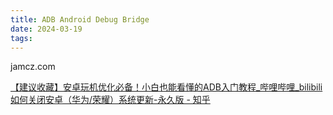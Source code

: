 ```yaml
---
title: ADB Android Debug Bridge
date: 2024-03-19
tags:
---
```


jamcz.com

[【建议收藏】安卓玩机优化必备！小白也能看懂的ADB入门教程_哔哩哔哩_bilibili](https://www.bilibili.com/video/BV1V8411C71r/?spm_id_from=..search-card.all.click&vd_source=92451653bea4ed324c9bfc0287256aa5)
[如何关闭安卓（华为/荣耀）系统更新-永久版 - 知乎](https://zhuanlan.zhihu.com/p/634845461)
